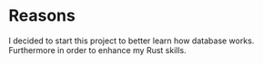 # Reasons
I decided to start this project to better learn how database works.
Furthermore in order to enhance my Rust skills.

